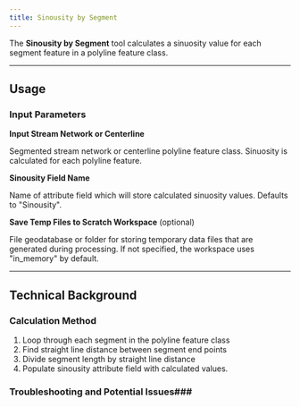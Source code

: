 ```yaml
---
title: Sinousity by Segment
---
```



The **Sinousity by Segment** tool calculates a sinuosity value for each segment feature in a polyline feature class.

_______________________________________________________________
## Usage

### Input Parameters

**Input Stream Network or Centerline**

Segmented stream network or centerline polyline feature class. Sinuosity is calculated for each polyline feature.

**Sinousity Field Name**

Name of attribute field which will store calculated sinuosity values. Defaults to "Sinousity". 

**Save Temp Files to Scratch Workspace** (optional)

File geodatabase or folder for storing temporary data files that are generated during processing. If not specified, the workspace uses "in_memory" by default.

_______________________________________________________________
## Technical Background

### Calculation Method

1. Loop through each segment in the polyline feature class
2. Find straight line distance between segment end points
3. Divide segment length by straight line distance
4. Populate sinousity attribute field with calculated values.

### Troubleshooting and Potential Issues###